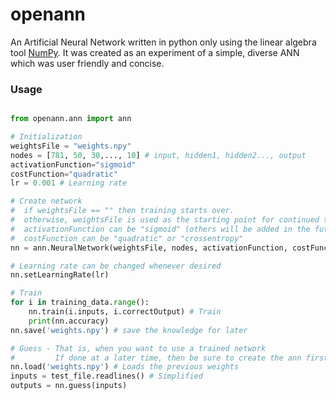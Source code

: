 # openann

An Artificial Neural Network written in python only using the linear algebra tool [NumPy](https://numpy.org/). It was created as an experiment of a simple, diverse ANN which was user friendly and concise.

### Usage

```python

from openann.ann import ann

# Initialization
weightsFile = "weights.npy"
nodes = [781, 50, 30,..., 10] # input, hidden1, hidden2..., output
activationFunction="sigmoid"
costFunction="quadratic"
lr = 0.001 # Learning rate

# Create network
#  if weightsFile == "" then training starts over.
#  otherwise, weightsFile is used as the starting point for continued training
#  activationFunction can be "sigmoid" (others will be added in the future)
#  costFunction can be "quadratic" or "crossentropy"
nn = ann.NeuralNetwork(weightsFile, nodes, activationFunction, costFunction)

# Learning rate can be changed whenever desired
nn.setLearningRate(lr)

# Train
for i in training_data.range():
	nn.train(i.inputs, i.correctOutput) # Train
	print(nn.accuracy)
nn.save('weights.npy') # save the knowledge for later

# Guess - That is, when you want to use a trained network
#         If done at a later time, then be sure to create the ann first.
nn.load('weights.npy') # Loads the previous weights
inputs = test_file.readlines() # Simplified
outputs = nn.guess(inputs)

```

